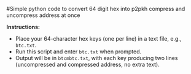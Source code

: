 #Simple python code to convert 64 digit hex into p2pkh compress and uncompress address at once

**Instructions:**  
- Place your 64-character hex keys (one per line) in a text file, e.g., `btc.txt`.
- Run this script and enter `btc.txt` when prompted.
- Output will be in `btcmbtc.txt`, with each key producing two lines (uncompressed and compressed address, no extra text).
